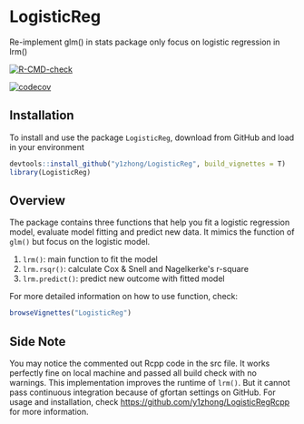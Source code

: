 # LogisticReg
Re-implement glm() in stats package only focus on logistic regression in lrm()
<!-- badges: start -->
  [![R-CMD-check](https://github.com/y1zhong/LogisticReg/workflows/R-CMD-check/badge.svg)](https://github.com/y1zhong/LogisticReg/actions)

[![codecov](https://codecov.io/gh/y1zhong/LogisticReg/branch/main/graph/badge.svg?token=E6YPRIXBPO)](https://codecov.io/gh/y1zhong/LogisticReg)  
<!-- badges: end -->

## Installation
To install and use the package `LogisticReg`, download from GitHub and load in your environment
```r
devtools::install_github("y1zhong/LogisticReg", build_vignettes = T)
library(LogisticReg)
```

## Overview

The package contains three functions that help you fit a logistic regression model, evaluate model fitting and predict new data. It mimics the function of `glm()` but focus on the logistic model.
1. `lrm()`: main function to fit the model
2. `lrm.rsqr()`: calculate Cox & Snell and Nagelkerke's r-square
3. `lrm.predict()`: predict new outcome with fitted model  

For more detailed information on how to use function, check:
```r
browseVignettes("LogisticReg")
```

## Side Note
You may notice the commented out Rcpp code in the src file. It works perfectly fine on local machine and passed all build check with no warnings. This implementation improves the runtime of `lrm()`. But it cannot pass continuous integration because of gfortan settings on GitHub. For usage and installation, check https://github.com/y1zhong/LogisticRegRcpp for more information. 